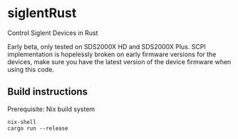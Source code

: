 # siglentRust
Control Siglent Devices in Rust

Early beta, only tested on SDS2000X HD and SDS2000X Plus.
SCPI implementation is hopelessly broken on early firmware versions for the devices, make sure you have the latest version of the device firmware when using this code.

## Build instructions 

Prerequisite: Nix build system

```
nix-shell
cargo run --release
```
